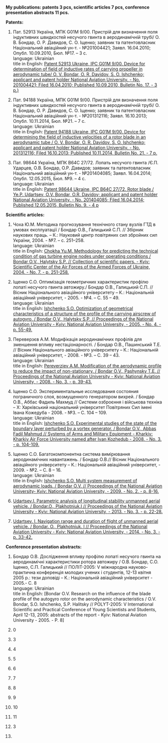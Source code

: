 **My publications: patents 3 pcs, scientific articles 7 pcs, conference presentation abstracts 11 pcs.**

**Patents:**
1. Пат. 52913 Україна, МПК G01M 9/00. Пристрій для визначення поля індуктивних швидкостей несучого гвинта в аеродинамічній трубі/ О. В. Бондар, O. Р. Давидов, С. О. Іщенко; заявник та патентовласник Національний авіаційний ун-т.  - №201004421; Заявл. 16.04.2010; Опубл. 10.09.2010, Бюл. №17. – 3 с.\
  language: Ukrainian\
  title in English: [Patent 52913 Ukraine, IPC G01M 9/00. Device for determination of field of inductive rates of carrying propeller in aerodynamic tube/ O. V. Bondar, O. R. Davidov, S. O. Ishchenko; applicant and patent holder National Aviation University. - No. 201004421; Filed 16.04.2010; Published 10.09.2010, Bulletin No. 17. - 3 p.)](https://uapatents.com/3-52913-pristrijj-dlya-viznachennya-polya-induktivnikh-shvidkostejj-nesuchogo-gvinta-v-aerodinamichnijj-trubi.html)
2. Пат. 94188 Україна, МПК G01M 9/00. Пристрій для визначення поля індуктивних швидкостей несучого гвинта в аеродинамічній трубі/ О. В. Бондар, O. Р. Давидов, С. О. Іщенко; заявник та патентовласник Національний авіаційний ун-т. - №201312116; Заявл. 16.10.2013; Опубл. 10.11.2014, Бюл. №21. – 7 с.\
  language: Ukrainian\
  title in English: [Patent 94188 Ukraine, IPC G01M 9/00. Device for determining the field of inductive velocities of a rotor blade in an aerodynamic tube / O. V. Bondar, O. R. Davidov, S. O. Ishchenko; applicant and patent holder National Aviation University. - No. 201312116; Filed 16.10.2013; Published 10.11.2014, Bulletin No. 21. - 7 p.](https://uapatents.com/8-94188-pristrijj-dlya-viznachennya-polya-induktivnikh-shvidkostejj-nesuchogo-gvinta-v-aerodinamichnijj-trubi.html)

3. Пат. 98644 Україна, МПК B64C 27/72. Лопать несучого гвинта /Є.П. Ударцев,  О.В. Бондар, O.Р. Давидов; заявник та патентовласник Національний авіаційний ун-т. - №201404085; Заявл. 16.04.2014; Опубл. 12.05.2015, Бюл. №9. – 4 с.\
  language: Ukrainian\
  title in English: [Patent 98644 Ukraine, IPC B64C 27/72. Rotor blade / Ye.P. Udartsev, O.V. Bondar, O.R. Davidov; applicant and patent holder National Aviation University. - No. 201404085; Filed 16.04.2014; Published 12.05.2015, Bulletin No. 9. - 4 p](https://uapatents.com/5-98644-lopat-nesuchogo-gvinta.html)


   

**Scientific articles:**
1. Чоха Ю.М. Методика прогнозування технічного стану вузлів ГТД в умовах експлуатації / Бондар О.В., Галицький С.П. // Збірник наукових праць. – К.: Науковий центр повітряних сил збройних сил України, 2004. - №7. – с. 251–258.\
  language: Ukrainian\
  title in English: [Chokha Yu.M. Methodology for predicting the technical condition of gas turbine engine nodes under operating conditions / Bondar O.V., Halytsky S.P. // Collection of scientific papers. - Kyiv: Scientific Center of the Air Forces of the Armed Forces of Ukraine, 2004. - No. 7. - p. 251-258.](http://irbis-nbuv.gov.ua/cgi-bin/irbis_nbuv/cgiirbis_64.exe?Z21ID=&I21DBN=JRN&P21DBN=JRN&S21STN=1&S21REF=10&S21FMT=njuu_all&C21COM=S&S21CNR=20&S21P01=0&S21P02=0&S21COLORTERMS=0&S21P03=I=&S21STR=Ж69717%2F2004%2F7)
2. Іщенко С.О. Оптимізація геометричних характеристик профілю лопаті несучого гвинта автожиру./ Бондар О.В., Галицький С.П.  // Вісник Національного авіаційного університету – К.: Національній авіаційний університет, - 2005. - №4. – С. 55 – 49.\
  language: Ukrainian\
  title in English: [Ishchenko S.O. Optimization of geometrical characteristics of a structure of the profile of the carrying airscrew of autogyro. / Bondar O.V., Halytsky S.P. // Proceedings of the National Aviation University - Kyiv: National Aviation University, - 2005. - No. 4. - p. 55-49.](https://doi.org/10.18372/2306-1472.26.1247)
3. Переверзєв А.М. Модифікація аеродинамічних профілів для зменшення впливу нестаціонарності. / Бондар О.В.,  Пашинський Т.Е. // Вісник Національного авіаційного університету – К.: Національній авіаційний університет,  - 2008. - №3. – С. 39 – 43.\
  language: Ukrainian\
  title in English: [Pereverziev A.M. Modification of the aerodynamic profile to reduce the impact of non-stationary. / Bondar O.V., Pashynsky T.E. // Proceedings of the National Aviation University - Kyiv: National Aviation University,  - 2008. - No. 3. - p. 39-43.](https://doi.org/10.18372/2306-1472.36.1587)
4. Іщенко С.О. Экспериментальные исследования состояния пограничного слоя, возмущенного генератором вихрей. / Бондар О.В.,  Аббас Фадиль Махмуд  // Системи озброєння і військова техніка – Х: Харківський національний університет Повітряних Сил імені Івана Кожедуба - 2008. - №3. – С. 104 – 109.\
  language: Ukrainian\
  title in English: [Ishchenko S.O. Experimental studies of the state of the boundary layer perturbed by a vortex generator. / Bondar O.V., Abbas Fadil Mahmud // Systems of Arms and Military Equipment - Kharkiv: Kharkiv Air Force University named after Ivan Kozhedub - 2008. - No. 3. - p. 104-109.](http://nbuv.gov.ua/UJRN/soivt_2008_3_29)

5. Іщенко С.О. Багатокомпонентна система вимірювання аеродинамічних навантажень. / Бондар О.В.// Вісник Національного авіаційного університету  – К.: Національній авіаційний університет, - 2009. - №2. – С. 8 – 16.\
  language: Ukrainian\
  title in English: [Ishchenko S.O. Multi system measurement of aerodynamic loads. / Bondar O.V. // Proceedings of the National Aviation University- Kyiv: National Aviation University,   - 2009. - No. 2. - p. 8-16.](https://doi.org/10.18372/2306-1472.39.1701)
6. [Udartsev.I.  Parametric analysis of longitudinal stability unmanned aerial vehicle. / Bondar.O., Plakhotniuk.I // Proceedings of the National Aviation University - Kyiv: National Aviation University,  - 2013. - No. 3. - p. 22-28.](https://doi.org/10.18372/2306-1472.56.5411)
7. [Udartsev. I.  Navigation range and duration of flight of unmanned aerial vehicle. / Bondar. O., Plakhotniuk. I // Proceedings of the National Aviation University - Kyiv: National Aviation University,   - 2014. - No. 3. - p. 33-42.](https://jrnl.nau.edu.ua/index.php/visnik/article/view/7562)



**Conference presentation abstracts:**
1. Бондар О.В. Дослідження впливу профілю лопаті несучого гвинта на аеродинамічні характеристики ротора автожиру / О.В. Бондар, С.О. Іщенко, С.П. Галицький // ПОЛІТ-2005: V міжнародна науково-практична конференція молодих учених і студентів, 12-13 квітня 2005 р.: тези доповіді – К.: Національній авіаційний університет - 2005.- С. 8\
  language: Ukrainian\
  title in English: [Bondar O.V. Research on the influence of the blade profile of the autogyro rotor on the aerodynamic characteristics / O.V. Bondar, S.O. Ishchenko, S.P. Halitsky // POLYT-2005: V International Scientific and Practical Conference of Young Scientists and Students, April 12-13, 2005: abstracts of the report - Kyiv: National Aviation University - 2005. - P. 8]

2. 0

3. 3

4. 4

5. 5

6. 6

7. 7

8. 8

9. 9

10. 10

11. 11
12. 3
13. 

